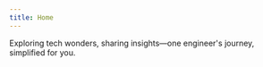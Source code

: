 ```yaml
---
title: Home
---
```


Exploring tech wonders, sharing insights—one engineer's journey, simplified for you.